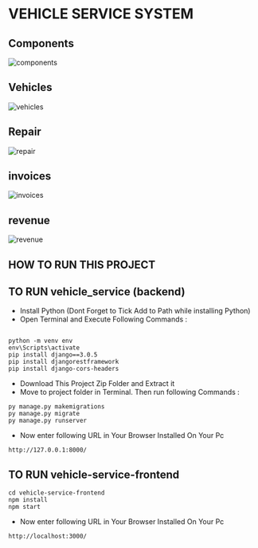 # VEHICLE SERVICE SYSTEM

## Components
![components](https://github.com/user-attachments/assets/e183a117-34b8-4447-be6c-0cf94c2b2e13)

## Vehicles
![vehicles](https://github.com/user-attachments/assets/647a016d-66c4-4b3d-9cd6-f114b4ba6f46)

## Repair
![repair](https://github.com/user-attachments/assets/a7eac982-1c7f-4796-a778-2351c3b12b0e)

## invoices
![invoices](https://github.com/user-attachments/assets/74f7dc2f-4192-4498-afc8-d44cd0a2dd80)

## revenue
![revenue](https://github.com/user-attachments/assets/53041564-ff69-42ff-bd9f-26aeb0b319d6)


## HOW TO RUN THIS PROJECT
## TO RUN vehicle_service (backend)
- Install Python (Dont Forget to Tick Add to Path while installing Python)
- Open Terminal and Execute Following Commands :
```

python -m venv env
env\Scripts\activate
pip install django==3.0.5
pip install djangorestframework
pip install django-cors-headers

```
- Download This Project Zip Folder and Extract it
- Move to project folder in Terminal. Then run following Commands :
```
py manage.py makemigrations
py manage.py migrate
py manage.py runserver
```
- Now enter following URL in Your Browser Installed On Your Pc
```
http://127.0.0.1:8000/
```
## TO RUN vehicle-service-frontend

```
cd vehicle-service-frontend
npm install
npm start

```
- Now enter following URL in Your Browser Installed On Your Pc
```
http://localhost:3000/
```
